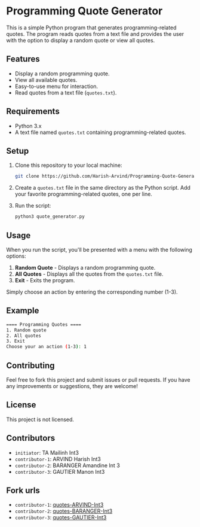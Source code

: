 # Programming Quote Generator

This is a simple Python program that generates programming-related quotes. The program reads quotes from a text file and provides the user with the option to display a random quote or view all quotes.

## Features
- Display a random programming quote.
- View all available quotes.
- Easy-to-use menu for interaction.
- Read quotes from a text file (`quotes.txt`).

## Requirements
- Python 3.x
- A text file named `quotes.txt` containing programming-related quotes.

## Setup

1. Clone this repository to your local machine:

   ```bash
   git clone https://github.com/Harish-Arvind/Programming-Quote-Generator.git
   ```

2. Create a `quotes.txt` file in the same directory as the Python script. Add your favorite programming-related quotes, one per line.

3. Run the script:

   ```bash
   python3 quote_generator.py
   ```

## Usage

When you run the script, you'll be presented with a menu with the following options:

1. **Random Quote** - Displays a random programming quote.
2. **All Quotes** - Displays all the quotes from the `quotes.txt` file.
3. **Exit** - Exits the program.

Simply choose an action by entering the corresponding number (1-3).

## Example

```bash
==== Programming Quotes ====
1. Random quote
2. All quotes
3. Exit
Choose your an action (1-3): 1
```

## Contributing

Feel free to fork this project and submit issues or pull requests. If you have any improvements or suggestions, they are welcome!

## License

This project is not licensed.

## Contributors
- `initiator`: TA Mailinh Int3
- `contributor-1`: ARVIND Harish Int3
- `contributor-2`: BARANGER Amandine Int 3 
- `contributor-3`: GAUTIER Manon Int3

## Fork urls
- `contributor-1`: [quotes-ARVIND-Int3](url-1)
- `contributor-2`: [quotes-BARANGER-Int3](url-2)
- `contributor-3`: [quotes-GAUTIER-Int3](url-3)
